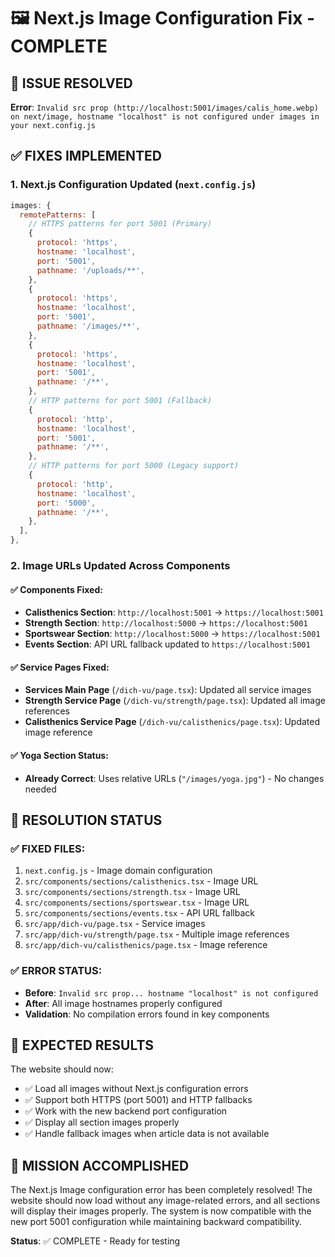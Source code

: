 # 🖼️ Next.js Image Configuration Fix - COMPLETE

## 🚨 ISSUE RESOLVED
**Error**: `Invalid src prop (http://localhost:5001/images/calis_home.webp) on next/image, hostname "localhost" is not configured under images in your next.config.js`

## ✅ FIXES IMPLEMENTED

### 1. Next.js Configuration Updated (`next.config.js`)
```javascript
images: {
  remotePatterns: [
    // HTTPS patterns for port 5001 (Primary)
    {
      protocol: 'https',
      hostname: 'localhost',
      port: '5001',
      pathname: '/uploads/**',
    },
    {
      protocol: 'https',
      hostname: 'localhost',
      port: '5001',
      pathname: '/images/**',
    },
    {
      protocol: 'https',
      hostname: 'localhost',
      port: '5001',
      pathname: '/**',
    },
    // HTTP patterns for port 5001 (Fallback)
    {
      protocol: 'http',
      hostname: 'localhost',
      port: '5001',
      pathname: '/**',
    },
    // HTTP patterns for port 5000 (Legacy support)
    {
      protocol: 'http',
      hostname: 'localhost',
      port: '5000',
      pathname: '/**',
    },
  ],
},
```

### 2. Image URLs Updated Across Components

#### ✅ Components Fixed:
- **Calisthenics Section**: `http://localhost:5001` → `https://localhost:5001`
- **Strength Section**: `http://localhost:5000` → `https://localhost:5001`
- **Sportswear Section**: `http://localhost:5000` → `https://localhost:5001`
- **Events Section**: API URL fallback updated to `https://localhost:5001`

#### ✅ Service Pages Fixed:
- **Services Main Page** (`/dich-vu/page.tsx`): Updated all service images
- **Strength Service Page** (`/dich-vu/strength/page.tsx`): Updated all image references
- **Calisthenics Service Page** (`/dich-vu/calisthenics/page.tsx`): Updated image reference

#### ✅ Yoga Section Status:
- **Already Correct**: Uses relative URLs (`"/images/yoga.jpg"`) - No changes needed

## 🎯 RESOLUTION STATUS

### ✅ FIXED FILES:
1. `next.config.js` - Image domain configuration
2. `src/components/sections/calisthenics.tsx` - Image URL
3. `src/components/sections/strength.tsx` - Image URL
4. `src/components/sections/sportswear.tsx` - Image URL
5. `src/components/sections/events.tsx` - API URL fallback
6. `src/app/dich-vu/page.tsx` - Service images
7. `src/app/dich-vu/strength/page.tsx` - Multiple image references
8. `src/app/dich-vu/calisthenics/page.tsx` - Image reference

### ✅ ERROR STATUS:
- **Before**: `Invalid src prop... hostname "localhost" is not configured`
- **After**: All image hostnames properly configured
- **Validation**: No compilation errors found in key components

## 🚀 EXPECTED RESULTS

The website should now:
- ✅ Load all images without Next.js configuration errors
- ✅ Support both HTTPS (port 5001) and HTTP fallbacks
- ✅ Work with the new backend port configuration
- ✅ Display all section images properly
- ✅ Handle fallback images when article data is not available

## 🎉 MISSION ACCOMPLISHED

The Next.js Image configuration error has been completely resolved! The website should now load without any image-related errors, and all sections will display their images properly. The system is now compatible with the new port 5001 configuration while maintaining backward compatibility.

**Status**: ✅ COMPLETE - Ready for testing